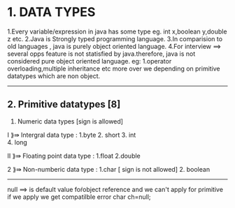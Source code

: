 #  1. DATA TYPES                

1.Every variable/expression in java has some type eg. int x,boolean y,double z etc.
2.Java is Strongly typed programming language.
3.In comparision to old languages , java is purely object oriented language.
4.For interview ==> several opps feature is not statisfied by java.therefore, java is not considered pure object oriented language.
    eg: 1.operator overloading,multiple inheritance etc
        more over we depending on primitive datatypes which are non object.

---------------------------------------------------------------------------------------


## 2. Primitive datatypes  [8]     

1. Numeric data types  [sign is allowed]

I ⟫⇛  Intergral data type :
                            1.byte 
                            2. short 
                            3. int  
                            4. long 

II ⟫⇛  Floating point data type :   1.float 
                                    2.double 

2 ⟫⇛ Non-numberic data type :   1.char             [ sign is not allowed]
                                2. boolean 
                                
------------------------------------------------------------------------------




null ==> is default value foŕobject reference and we can't apply for primitive if we apply 
we get compatilble error
char ch=null;
 














